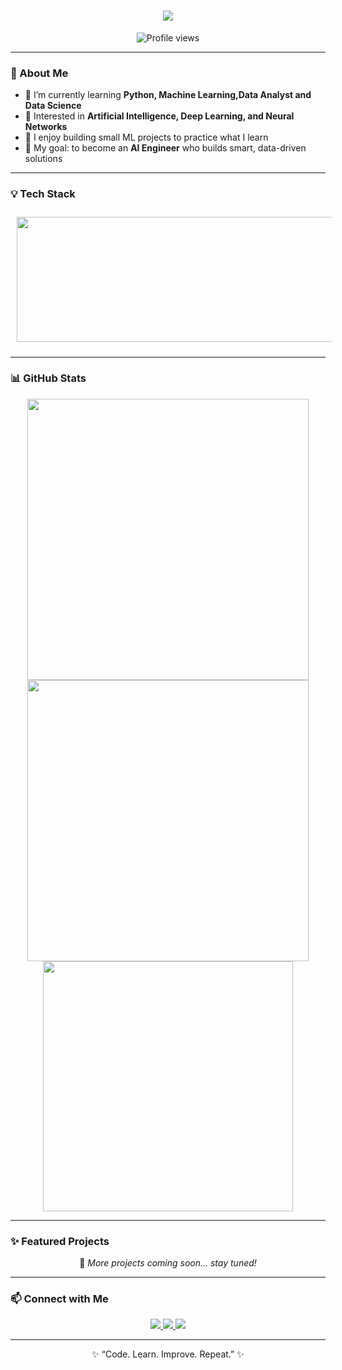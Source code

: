 <h1 align="center">
  <img src="https://readme-typing-svg.herokuapp.com?font=Roboto+Slab&color=FF69B4&size=32&center=true&vCenter=true&width=500&lines=Hi%2C+I'm+Anara+;Aspiring+AI+%26+ML+Developer" />
</h1>
<p align="center">
  <img src="https://komarev.com/ghpvc/?username=7anara&label=Profile%20views&color=ff69b4&style=for-the-badge" alt="Profile views" />
</p>




---

### 🌸  About Me
- 🌱 I’m currently learning **Python, Machine Learning,Data Analyst and Data Science**
- 🤖 Interested in **Artificial Intelligence, Deep Learning, and Neural Networks**
- 🧠 I enjoy building small ML projects to practice what I learn
- 🎯 My goal: to become an **AI Engineer** who builds smart, data-driven solutions  
---

### 💡 Tech Stack  
<p align="center">
  <img src="https://skillicons.dev/icons?i=html,css,js,react,redux,firebase,git,python,django,postgresql,sqlite,nginx,aws,docker,linux" 
       width="900" 
       height="200"
       style="margin: 10px;" />
</p>

---

### 📊 GitHub Stats  
  <div align="center">
  <img width="450" src="https://github-readme-stats.vercel.app/api?username=7anara&theme=radical&show_icons=true&hide_border=true&count_private=true" />
  <img width="450" src="https://github-readme-streak-stats.herokuapp.com/?user=7anara&theme=radical&hide_border=true" />
  <img width="400" src="https://github-readme-stats.vercel.app/api/top-langs/?username=7anara&theme=radical&layout=compact" />
</div>

---

### ✨ Featured Projects  
<p align="center">
  🌟 <em>More projects coming soon... stay tuned!</em>  
</p>

---

### 📫 Connect with Me  
<p align="center">
  <a href="https://github.com/7anara" target="_blank">
    <img src="https://img.shields.io/badge/GitHub-7anara-black?style=for-the-badge&logo=github" />
  </a>
  <a href="https://t.me/7anara" target="_blank">
    <img src="https://img.shields.io/badge/Telegram-Contact-blue?style=for-the-badge&logo=telegram" />
  </a>
  <a href="https://www.linkedin.com/in/anara-anarkulova-99a1a9350/" target="_blank">
    <img src="https://img.shields.io/badge/LinkedIn-Profile-%230077B5?style=for-the-badge&logo=linkedin&logoColor=white"/>
  </a>
</p>


---

<p align="center">
  ✨ “Code. Learn. Improve. Repeat.” ✨  
</p>



